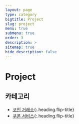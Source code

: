 ```yaml
---
layout: page
type: category
bigtitle: Project
slug: project
menu: true
submenu: true
order: 3
description: >
sitemap: true
hide_description: false
---
```

# Project

## 카테고리

* [코인 거래소]{:.heading.flip-title}
* [쿠폰 서비스]{:.heading.flip-title}

[코인 거래소]: /coin-exchange/
[쿠폰 서비스]: /coupon-service/
